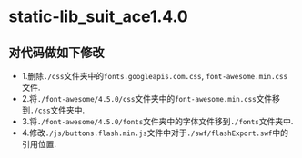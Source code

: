 # static-lib_suit_ace1.4.0

## 对代码做如下修改
- 1.删除<code>./css</code>文件夹中的<code>fonts.googleapis.com.css</code>, <code>font-awesome.min.css</code>文件.
- 2.将<code>./font-awesome/4.5.0/css</code>文件夹中的<code>font-awesome.min.css</code>文件移到<code>./css</code>文件夹中.
- 3.将<code>./font-awesome/4.5.0/fonts</code>文件夹中的字体文件移到<code>./fonts</code>文件夹中.
- 4.修改<code>./js/buttons.flash.min.js</code>文件中对于<code>./swf/flashExport.swf</code>中的引用位置.